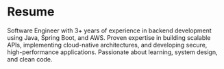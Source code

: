 # Resume
Software Engineer with 3+ years of experience in backend development using Java, Spring Boot, and AWS. Proven expertise in building scalable APIs, implementing cloud-native architectures, and developing secure, high-performance applications. Passionate about learning, system design, and clean code.
